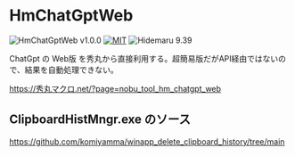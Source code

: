 # HmChatGptWeb

![HmChatGptWeb v1.0.0](https://img.shields.io/badge/HmChatGptWeb-v1.0.0-6479ff.svg)
[![MIT](https://img.shields.io/badge/license-MIT-blue.svg?style=flat)](LICENSE)
![Hidemaru 9.39](https://img.shields.io/badge/Hidemaru-v9.39-6479ff.svg)

ChatGpt の Web版 を秀丸から直接利用する。超簡易版だがAPI経由ではないので、結果を自動処理できない。

https://秀丸マクロ.net/?page=nobu_tool_hm_chatgpt_web

## ClipboardHistMngr.exe のソース

https://github.com/komiyamma/winapp_delete_clipboard_history/tree/main